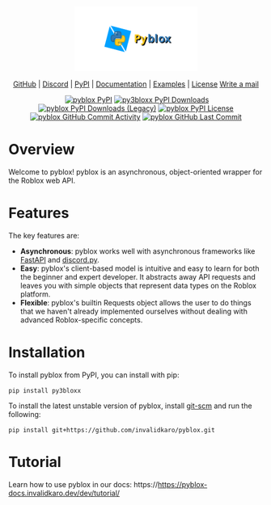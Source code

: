 <p align="center" width="100%">
    <img src="https://raw.githubusercontent.com/invalidkaro/pyblox/main/docs/assets/textlogo.svg" alt="pyblox" height="128em" />
    <br />
</p>
<p align="center">
    <a href="https://github.com/invalidkaro/pyblox">GitHub</a> |
    <a href="https://discord.gg/">Discord</a> |
    <a href="https://pypi.org/project/py3bloxx/">PyPI</a> |
    <a href="https://pyblox-docs.invalidkaro.dev">Documentation</a> |
    <a href="https://github.com/invalidkaro/pyblox/tree/main/examples">Examples</a> |
    <a href="https://github.com/invalidkaro/pyblox/blob/main/LICENSE">License</a>
    <a href="mailto:mail@invalidkaro.dev">Write a mail</a>
</p>
<p align="center">
    <a href="https://discord.gg/"><img src="https://img.shields.io/discord/761603917490159676?style=flat-square&logo=discord" alt=""/></a>
    <a href="https://pypi.org/project/py3bloxx/"><img src="https://img.shields.io/pypi/v/py3bloxx?style=flat-square" alt="pyblox PyPI"/></a>
    <a href="https://pypi.org/project/py3bloxx/"><img src="https://img.shields.io/pypi/dm/py3bloxx?style=flat-square" alt="py3bloxx PyPI Downloads"/></a>
    <a href="https://pypi.org/project/py3bloxx/"><img src="https://img.shields.io/pypi/dm/py3bloxx?style=flat-square" alt="pyblox PyPI Downloads (Legacy)"/></a>
    <a href="https://pypi.org/project/py3bloxx/"><img src="https://img.shields.io/pypi/l/py3bloxx?style=flat-square" alt="pyblox PyPI License"/></a>
    <a href="https://github.com/invalidkaro/pyblox"><img src="https://img.shields.io/github/commit-activity/w/InvalidKaro/pyblox?style=flat-square" alt="pyblox GitHub Commit Activity"/></a>
    <a href="https://github.com/invalidkaro/pyblox"><img src="https://img.shields.io/github/last-commit/invalidkaro/pyblox?style=flat-squar" alt="pyblox GitHub Last Commit"/></a>
</p>

# Overview
Welcome to pyblox! pyblox is an asynchronous, object-oriented wrapper for the Roblox web API.

# Features
The key features are:  

- **Asynchronous**: pyblox works well with asynchronous frameworks like [FastAPI](https://fastapi.tiangolo.com/) and 
[discord.py](https://github.com/Rapptz/discord.py).  
- **Easy**: pyblox's client-based model is intuitive and easy to learn for both the beginner and expert developer. It
  abstracts away API requests and leaves you with simple objects that represent data types on the Roblox platform.
- **Flexible**: pyblox's builtin Requests object allows the user to do things that we haven't already implemented
ourselves without dealing with advanced Roblox-specific concepts.

# Installation
To install pyblox from PyPI, you can install with pip:
```
pip install py3bloxx
```

To install the latest unstable version of pyblox, install [git-scm](https://git-scm.com/downloads) and run the following:
```
pip install git+https://github.com/invalidkaro/pyblox.git
```

# Tutorial
Learn how to use pyblox in our docs:
https://https://pyblox-docs.invalidkaro.dev/dev/tutorial/
